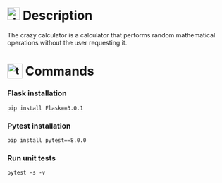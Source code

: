 # <img src="https://github.com/user-attachments/assets/caabfdf0-0f9e-44a3-8200-c6579fe87887" alt="description icon" width="28"> Description
The crazy calculator is a calculator that performs random mathematical operations without the user requesting it.

# <sub><img src="https://github.com/user-attachments/assets/2bd91f82-43a7-44c6-8fb3-eaa3ca20089e" alt="terminal icon" width="34"></sub> Commands
### Flask installation
```
pip install Flask==3.0.1
```

### Pytest installation
```
pip install pytest==8.0.0
```

### Run unit tests
```
pytest -s -v
```
